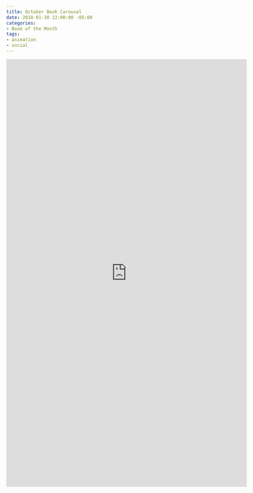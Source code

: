 ```yaml
---
title: October Book Carousel
date: 2018-01-30 22:00:00 -05:00
categories:
- Book of the Month
tags:
- animation
- social
---
```


<div class="video-vertical">
	<iframe src="https://player.vimeo.com/video/253552296?&loop=1&autopause=0" width="640" height="1138" frameborder="0" webkitallowfullscreen mozallowfullscreen allowfullscreen></iframe>
</div>
